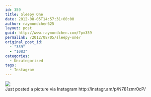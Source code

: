 ```yaml
---
id: 359
title: Sleepy One
date: 2012-08-05T14:57:31+00:00
author: raymondchen625
layout: post
guid: http://www.raymondchen.com/?p=359
permalink: /2012/08/05/sleepy-one/
original_post_id:
  - "359"
  - "1083"
categories:
  - Uncategorized
tags:
  - Instagram
---
```

<img src='http://distilleryimage7.s3.amazonaws.com/a7bd1550dec811e18112123138100412_7.jpg' style='max-width:600px;' />

<div>
  Just posted a picture via Instagram http://instagr.am/p/N781zmr0cP/
</div>